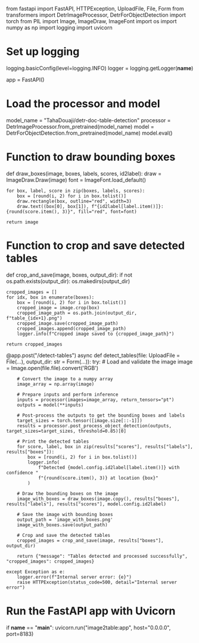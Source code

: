 from fastapi import FastAPI, HTTPException, UploadFile, File, Form
from transformers import DetrImageProcessor, DetrForObjectDetection
import torch
from PIL import Image, ImageDraw, ImageFont
import os
import numpy as np
import logging
import uvicorn

# Set up logging
logging.basicConfig(level=logging.INFO)
logger = logging.getLogger(__name__)

app = FastAPI()

# Load the processor and model
model_name = "TahaDouaji/detr-doc-table-detection"
processor = DetrImageProcessor.from_pretrained(model_name)
model = DetrForObjectDetection.from_pretrained(model_name)
model.eval()

# Function to draw bounding boxes
def draw_boxes(image, boxes, labels, scores, id2label):
    draw = ImageDraw.Draw(image)
    font = ImageFont.load_default()

    for box, label, score in zip(boxes, labels, scores):
        box = [round(i, 2) for i in box.tolist()]
        draw.rectangle(box, outline="red", width=3)
        draw.text((box[0], box[1]), f"{id2label[label.item()]}: {round(score.item(), 3)}", fill="red", font=font)

    return image

# Function to crop and save detected tables
def crop_and_save(image, boxes, output_dir):
    if not os.path.exists(output_dir):
        os.makedirs(output_dir)
    
    cropped_images = []
    for idx, box in enumerate(boxes):
        box = [round(i, 2) for i in box.tolist()]
        cropped_image = image.crop(box)
        cropped_image_path = os.path.join(output_dir, f"table_{idx+1}.png")
        cropped_image.save(cropped_image_path)
        cropped_images.append(cropped_image_path)
        logger.info(f"Cropped image saved to {cropped_image_path}")
    
    return cropped_images

@app.post("/detect-tables")
async def detect_tables(file: UploadFile = File(...), output_dir: str = Form(...)):
    try:
        # Load and validate the image
        image = Image.open(file.file).convert('RGB')

        # Convert the image to a numpy array
        image_array = np.array(image)

        # Prepare inputs and perform inference
        inputs = processor(images=image_array, return_tensors="pt")
        outputs = model(**inputs)

        # Post-process the outputs to get the bounding boxes and labels
        target_sizes = torch.tensor([image.size[::-1]])
        results = processor.post_process_object_detection(outputs, target_sizes=target_sizes, threshold=0.85)[0]

        # Print the detected tables
        for score, label, box in zip(results["scores"], results["labels"], results["boxes"]):
            box = [round(i, 2) for i in box.tolist()]
            logger.info(
                f"Detected {model.config.id2label[label.item()]} with confidence "
                f"{round(score.item(), 3)} at location {box}"
            )

        # Draw the bounding boxes on the image
        image_with_boxes = draw_boxes(image.copy(), results["boxes"], results["labels"], results["scores"], model.config.id2label)

        # Save the image with bounding boxes
        output_path = 'image_with_boxes.png'
        image_with_boxes.save(output_path)

        # Crop and save the detected tables
        cropped_images = crop_and_save(image, results["boxes"], output_dir)

        return {"message": "Tables detected and processed successfully", "cropped_images": cropped_images}
    
    except Exception as e:
        logger.error(f"Internal server error: {e}")
        raise HTTPException(status_code=500, detail="Internal server error")

# Run the FastAPI app with Uvicorn
if __name__ == "__main__":
    uvicorn.run("image2table:app", host="0.0.0.0", port=8183)
